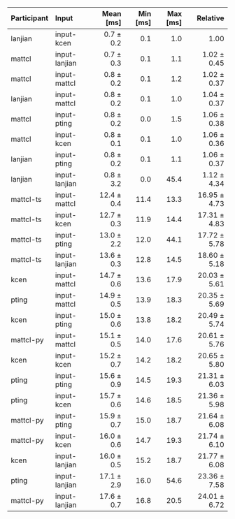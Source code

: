 | Participant | Input | Mean [ms] | Min [ms] | Max [ms] | Relative |
|:---|:---|---:|---:|---:|---:|
| lanjian | input-kcen | 0.7 ± 0.2 | 0.1 | 1.0 | 1.00 |
| mattcl | input-lanjian | 0.7 ± 0.3 | 0.1 | 1.1 | 1.02 ± 0.45 |
| mattcl | input-mattcl | 0.8 ± 0.2 | 0.1 | 1.2 | 1.02 ± 0.37 |
| lanjian | input-mattcl | 0.8 ± 0.2 | 0.1 | 1.0 | 1.04 ± 0.37 |
| mattcl | input-pting | 0.8 ± 0.2 | 0.0 | 1.5 | 1.06 ± 0.38 |
| mattcl | input-kcen | 0.8 ± 0.1 | 0.1 | 1.0 | 1.06 ± 0.36 |
| lanjian | input-pting | 0.8 ± 0.2 | 0.1 | 1.1 | 1.06 ± 0.37 |
| lanjian | input-lanjian | 0.8 ± 3.2 | 0.0 | 45.4 | 1.12 ± 4.34 |
| mattcl-ts | input-mattcl | 12.4 ± 0.4 | 11.4 | 13.3 | 16.95 ± 4.73 |
| mattcl-ts | input-kcen | 12.7 ± 0.3 | 11.9 | 14.4 | 17.31 ± 4.83 |
| mattcl-ts | input-pting | 13.0 ± 2.2 | 12.0 | 44.1 | 17.72 ± 5.78 |
| mattcl-ts | input-lanjian | 13.6 ± 0.3 | 12.8 | 14.5 | 18.60 ± 5.18 |
| kcen | input-mattcl | 14.7 ± 0.6 | 13.6 | 17.9 | 20.03 ± 5.61 |
| pting | input-mattcl | 14.9 ± 0.5 | 13.9 | 18.3 | 20.35 ± 5.69 |
| kcen | input-pting | 15.0 ± 0.6 | 13.8 | 18.2 | 20.49 ± 5.74 |
| mattcl-py | input-mattcl | 15.1 ± 0.5 | 14.0 | 17.6 | 20.61 ± 5.76 |
| kcen | input-kcen | 15.2 ± 0.7 | 14.2 | 18.2 | 20.65 ± 5.80 |
| pting | input-pting | 15.6 ± 0.9 | 14.5 | 19.3 | 21.31 ± 6.03 |
| pting | input-kcen | 15.7 ± 0.6 | 14.6 | 18.5 | 21.36 ± 5.98 |
| mattcl-py | input-pting | 15.9 ± 0.7 | 15.0 | 18.7 | 21.64 ± 6.08 |
| mattcl-py | input-kcen | 16.0 ± 0.6 | 14.7 | 19.3 | 21.74 ± 6.10 |
| kcen | input-lanjian | 16.0 ± 0.5 | 15.2 | 18.7 | 21.77 ± 6.08 |
| pting | input-lanjian | 17.1 ± 2.9 | 16.0 | 54.6 | 23.36 ± 7.58 |
| mattcl-py | input-lanjian | 17.6 ± 0.7 | 16.8 | 20.5 | 24.01 ± 6.72 |
